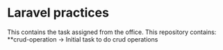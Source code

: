 # Laravel practices 
This contains the task assigned from the office. This repository contains:
**crud-operation -> Initial task to do crud operations
